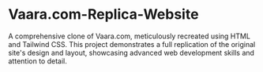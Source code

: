 # Vaara.com-Replica-Website
A comprehensive clone of Vaara.com, meticulously recreated using HTML and Tailwind CSS. This project demonstrates a full replication of the original site's design and layout, showcasing advanced web development skills and attention to detail.
